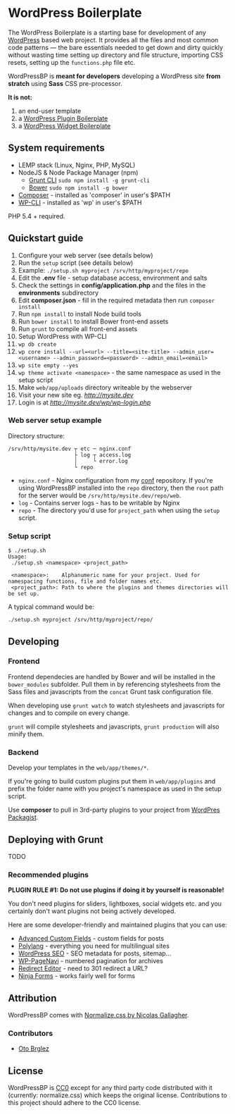 # WordPress Boilerplate

The WordPress Boilerplate is a starting base for development of any [WordPress](http://wordpress.org)
based web project. It provides all the files and most common code patterns — the bare essentials needed
to get down and dirty quickly without wasting time setting up directory and file structure, importing
CSS resets, setting up the `functions.php` file etc.

WordPressBP is **meant for developers** developing a WordPress site **from stratch** using
**Sass** CSS pre-processor.

**It is not:**

1. an end-user template
2. a [WordPress Plugin Boilerplate](https://github.com/tommcfarlin/WordPress-Plugin-Boilerplate)
3. a [WordPress Widget Boilerplate](https://github.com/tommcfarlin/WordPress-Plugin-Boilerplate)


## System requirements

* LEMP stack (Linux, Nginx, PHP, MySQL)
* NodeJS & Node Package Manager (npm)
  * [Grunt CLI](http://gruntjs.com/getting-started#installing-the-cli) `sudo npm install -g grunt-cli`
  * [Bower](http://bower.io/) `sudo npm install -g bower`
* [Composer](https://getcomposer.org/) - installed as 'composer' in user's $PATH
* [WP-CLI](http://wp-cli.org/) - installed as 'wp' in user's $PATH

PHP 5.4 + required.


## Quickstart guide

1. Configure your web server (see details below)
2. Run the `setup` script (see details below)
  1. Example: `./setup.sh myproject /srv/http/myproject/repo`
3. Edit the **.env** file - setup database access, environment and salts
4. Check the settings in **config/application.php** and the files in the **environments** subdirectory
5. Edit **composer.json** - fill in the required metadata then run `composer install`
6. Run `npm install` to install Node build tools
7. Run `bower install` to install Bower front-end assets
8. Run `grunt` to compile all front-end assets
9. Setup WordPress with WP-CLI
  1. `wp db create`
  2. `wp core install --url=<url> --title=<site-title> --admin_user=<username> --admin_password=<password> --admin_email=<email>`
  3. `wp site empty --yes`
  4. `wp theme activate <namespace>` - the same namespace as used in the setup script
10. Make `web/app/uploads` directory writeable by the webserver
11. Visit your new site eg. *http://mysite.dev*
  1. Login is at *http://mysite.dev/wp/wp-login.php*


### Web server setup example

Directory structure:

```
/srv/http/mysite.dev ┬ etc ─ nginx.conf
                     ├ log ┬ access.log
                     │     └ error.log
                     └ repo
```

* `nginx.conf` - Nginx configuration from my [conf](https://github.com/andrejcremoznik/conf/tree/master/nginx) repository. If you're using WordPressBP installed into the `repo` directory, then the `root` path for the server would be `/srv/http/mysite.dev/repo/web`.
* `log` - Contains server logs - has to be writable by Nginx
* `repo` - The directory you'd use for `project_path` when using the `setup` script.


### Setup script

```
$ ./setup.sh
Usage:
 ./setup.sh <namespace> <project_path>

 <namespace>:    Alphanumeric name for your project. Used for namespacing functions, file and folder names etc.
 <project_path>: Path to where the plugins and themes directories will be set up.
```

A typical command would be:

```
./setup.sh myproject /srv/http/myproject/repo/
```


## Developing

### Frontend

Frontend dependecies are handled by Bower and will be installed in the `bower_modules` subfolder. Pull them in by referencing stylesheets from the Sass files and javascripts from the `concat` Grunt task configuration file.

When developing use `grunt watch` to watch stylesheets and javascripts for changes and to compile on every change.

`grunt` will compile stylesheets and javascripts, `grunt production` will also minify them.

### Backend

Develop your templates in the `web/app/themes/*`.

If you're going to build custom plugins put them in `web/app/plugins` and prefix the folder name with you project's namespace as used in the setup script.

Use **composer** to pull in 3rd-party plugins to your project from [WordPres Packagist](http://wpackagist.org/).


## Deploying with Grunt

TODO


### Recommended plugins

**PLUGIN RULE #1: Do not use plugins if doing it by yourself is reasonable!**

You don't need plugins for sliders, lightboxes, social widgets etc. and you certainly don't want plugins
not being actively developed.

Here are some developer-friendly and maintained plugins that you can use:

* [Advanced Custom Fields](http://wordpress.org/plugins/advanced-custom-fields/) - custom fields for posts
* [Polylang](http://wordpress.org/plugins/polylang/) - everything you need for multilingual sites
* [WordPress SEO](http://wordpress.org/plugins/wordpress-seo/) - SEO metadata for posts, sitemap…
* [WP-PageNavi](http://wordpress.org/plugins/wp-pagenavi/) - numbered pagination for archives
* [Redirect Editor](http://wordpress.org/plugins/redirect-editor/) - need to 301 redirect a URL?
* [Ninja Forms](http://wordpress.org/plugins/ninja-forms/) - works fairly well for forms


## Attribution

WordPressBP comes with [Normalize.css by Nicolas Gallagher](https://github.com/necolas/normalize.css).


### Contributors

* [Oto Brglez](https://github.com/otobrglez)


## License

WordPressBP is [CC0](http://creativecommons.org/publicdomain/zero/1.0/) except for any third party
code distributed with it (currently: normalize.css) which keeps the original license. Contributions
to this project should adhere to the CC0 license.
